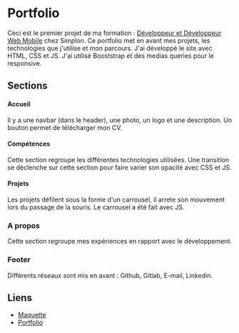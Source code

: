 # Portfolio
Ceci est le premier projet de ma formation : [Développeur et Développeur Web Mobile](https://simplon.co/formation/developpeur-web-et-web-mobile/11) chez Simplon. Ce portfolio met en avant mes projets, les technologies que j'utilise et mon parcours. J'ai développé le site avec HTML, CSS et JS. J'ai utilisé Booststrap et des medias queries pour le responsive.
## Sections
#### Accueil
Il y a une navbar (dans le header), une photo, un logo et une description. Un bouton permet de télécharger mon CV.
#### Compétences
Cette section regroupe les différentes technologies utilisées. Une transition se déclenche sur cette section pour faire varier son opacité avec CSS et JS.
#### Projets
Les projets défilent sous la forme d'un carrousel, il arrete son mouvement lors du passage de la souris. Le carrousel a été fait avec JS.
### A propos
Cette section regroupe mes expériences en rapport avec le développement.
### Footer
Différents réseaux sont mis en avant :
Github, Gitlab, E-mail, Linkedin.
## Liens
- [Maquette](https://www.figma.com/file/dwEUbiJT7dkX2S4Gke5WYy/Portfolio?node-id=0%3A1&t=gj7uzCkgKrNGF3wd-1)
- [Portfolio](https://axel-reviron.netlify.app/)
